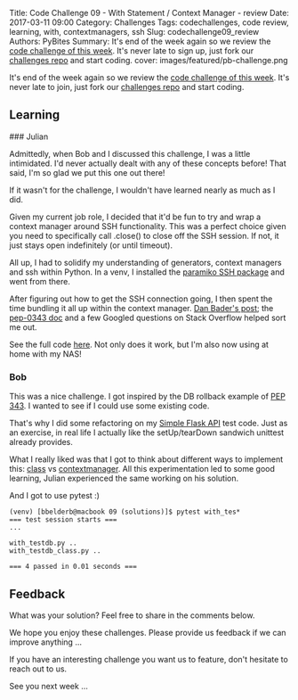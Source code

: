 Title: Code Challenge 09 - With Statement / Context Manager - review
Date: 2017-03-11 09:00
Category: Challenges
Tags: codechallenges, code review, learning, with, contextmanagers, ssh
Slug: codechallenge09_review
Authors: PyBites
Summary: It's end of the week again so we review the [code challenge of this week](http://pybit.es/codechallenge09.html). It's never late to sign up, just fork our [challenges repo](https://github.com/pybites/challenges) and start coding.
cover: images/featured/pb-challenge.png

It's end of the week again so we review the [code challenge of this week](http://pybit.es/codechallenge09.html). It's never late to join, just fork our [challenges repo](https://github.com/pybites/challenges) and start coding.

## Learning

### Julian

Admittedly, when Bob and I discussed this challenge, I was a little intimidated. I'd never actually dealt with any of these concepts before! That said, I'm so glad we put this one out there!

If it wasn't for the challenge, I wouldn't have learned nearly as much as I did.

Given my current job role, I decided that it'd be fun to try and wrap a context manager around SSH functionality. This was a perfect choice given you need to specifically call .close() to close off the SSH session. If not, it just stays open indefinitely (or until timeout).

All up, I had to solidify my understanding of generators, context managers and ssh within Python.
In a venv, I installed the [paramiko SSH package](http://www.paramiko.org/) and went from there.

After figuring out how to get the SSH connection going, I then spent the time bundling it all up within the context manager. [Dan Bader's post](https://dbader.org/blog/python-context-managers-and-with-statement); the [pep-0343 doc](https://www.python.org/dev/peps/pep-0343/) and a few Googled questions on Stack Overflow helped sort me out.

See the full code [here](https://github.com/pybites/challenges/blob/solutions/09/with_ssh.py). Not only does it work, but I'm also now using at home with my NAS!

### Bob

This was a nice challenge. I got inspired by the DB rollback example of [PEP 343](https://www.python.org/dev/peps/pep-0343/). I wanted to see if I could use some existing code. 

That's why I did some refactoring on my [Simple Flask API](http://pybit.es/simple-flask-api.html) test code. Just as an exercise, in real life I actually like the setUp/tearDown sandwich unittest already provides. 

What I really liked was that I got to think about different ways to implement this: [class](https://github.com/pybites/challenges/blob/solutions/09/with_testdb_class.py) vs [contextmanager](https://github.com/pybites/challenges/blob/solutions/09/with_testdb.py). All this experimentation led to some good learning, Julian experienced the same working on his solution.

And I got to use pytest :)

	(venv) [bbelderb@macbook 09 (solutions)]$ pytest with_tes*
	=== test session starts ===
	...

	with_testdb.py ..
	with_testdb_class.py ..

	=== 4 passed in 0.01 seconds ===

## Feedback

What was your solution? Feel free to share in the comments below.

We hope you enjoy these challenges. Please provide us feedback if we can improve anything ...

If you have an interesting challenge you want us to feature, don't hesitate to reach out to us.

See you next week ...
